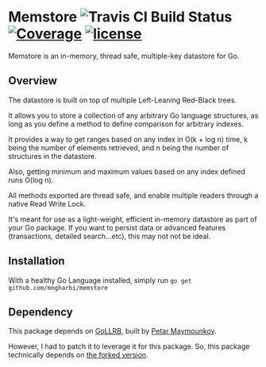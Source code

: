 # Memstore  ![Travis CI Build Status](https://api.travis-ci.org/mngharbi/memstore.svg?branch=master) [![Coverage](http://gocover.io/_badge/github.com/mngharbi/memstore)](http://gocover.io/github.com/mngharbi/memstore) [![license](http://img.shields.io/badge/license-MIT-red.svg?style=flat)](https://raw.githubusercontent.com/mngharbi/memstore/master/LICENSE)

Memstore is an in-memory, thread safe, multiple-key datastore for Go.

## Overview

The datastore is built on top of multiple Left-Leaning Red-Black trees.

It allows you to store a collection of any arbitrary Go language structures, as long as you define a method to define comparison for arbitrary indexes.

It provides a way to get ranges based on any index in O(k + log n) time, k being the number of elements retrieved, and n being the number of structures in the datastore.

Also, getting minimum and maximum values based on any index defined runs O(log n).

All methods exported are thread safe, and enable multiple readers through a native Read Write Lock.

It's meant for use as a light-weight, efficient in-memory datastore as part of your Go package. If you want to persist data or advanced features (transactions, detailed search...etc), this may not not be ideal.

## Installation

With a healthy Go Language installed, simply run `go get github.com/mngharbi/memstore`


## Dependency

This package depends on [GoLLRB](https://github.com/petar/GoLLRB), built by [Petar Maymounkov](http://pdos.csail.mit.edu/~petar/).

However, I had to patch it to leverage it for this package. So, this package technically depends on [the forked version](https://github.com/mngharbi/GoLLRB).


